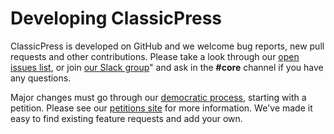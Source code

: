 # Developing ClassicPress

ClassicPress is developed on GitHub and we welcome bug reports, new pull requests and other contributions. Please take a look through our [open issues list](https://github.com/ClassicPress/ClassicPress/issues), or join [our Slack group](https://www.classicpress.net/join-slack/)" and ask in the **#core** channel if you have any questions.

Major changes must go through our [democratic process](https://www.classicpress.net/democracy/), starting with a petition.  Please see our [petitions site](https://petitions.classicpress.net/) for more information. We've made it easy to find existing feature requests and add your own.

